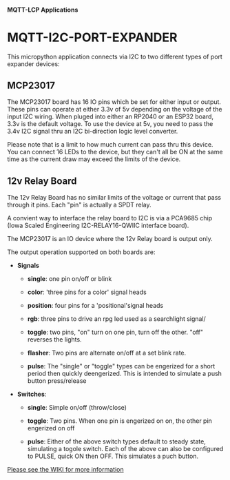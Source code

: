 
#### MQTT-LCP Applications

# MQTT-I2C-PORT-EXPANDER

This micropython application connects via I2C to two different types of port expander devices:

## MCP23017

The MCP23017 board has 16 IO pins which be set for either input or output.  These pins can operate at either 3.3v of 5v depending on the voltage of the input I2C wiring.  When pluged into either an RP2040 or an ESP32 board, 3.3v is the default voltage.  To use the device at 5v, you need to pass the 3.4v I2C signal thru an I2C bi-direction logic level converter.

Please note that is a limit to how much current can pass thru this device.  You can connect 16 LEDs to the device, but they can't all be ON at the same time as the current draw may exceed the limits of the device.

## 12v Relay Board

The 12v Relay Board has no similar limits of the voltage or current that pass through it pins.  Each "pin" is actually a SPDT relay.

A convient way to interface the relay board to I2C is via a  PCA9685 chip (Iowa Scaled Engineering I2C-RELAY16-QWIIC interface board).

The MCP23017 is an IO device where the 12v Relay board is output only.

The output operation supported on both boards are:

* **Signals**

    * **single**: one pin on/off or blink

    * **color**: 'three pins for a color' signal heads

    * **position**: four pins for a 'positional'signal heads

    * **rgb**: three pins to drive an rpg led used as a searchlight signal/

    * **toggle**: two pins, "on" turn on one pin, turn off the other. "off" reverses the lights.

    * **flasher**: Two pins are alternate on/off at a set blink rate.

    * **pulse**: The "single" or "toggle" types can be engerized for a short period then quickly deengerized. This is intended to simulate a push button press/release



* **Switches**:

    * **single**: Simple on/off (throw/close)

    * **toggle**: Two pins. When one pin is engerized on on, the other pin engerized on off

    * **pulse**: Either of the above switch types default to steady state, simulating a togole switch.  Each of the above can also be configured to PULSE, quick ON then OFF. This simulates a puch button.


[Please see the WIKI for more information](https://github.com/rphughespa/mqtt-lcp/wiki)
